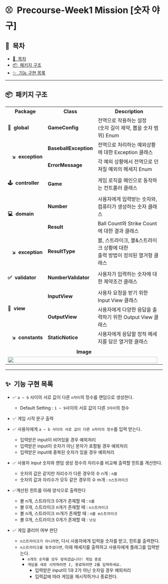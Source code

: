 # ⚾&nbsp;&nbsp;Precourse-Week1 Mission **[숫자 야구]**

## 💌&nbsp;&nbsp;목차

- [💌&nbsp;&nbsp;목차](#목차)
- [📦&nbsp;&nbsp;패키지 구조](#패키지-구조)
- [✨&nbsp;&nbsp;기능 구현 목록](#기능-구현-목록)

---

## 📦&nbsp;&nbsp;패키지 구조

<div align="center">
<table>
    <tr>
        <th align="center">Package</th>
        <th align="center">Class</th>
        <th align="center">Description</th>
    </tr>
    <tr>
        <td><b>📃&nbsp;&nbsp;global</b></td>
        <td><b>GameConfig</b></td>
        <td>전역으로 작용하는 설정<br/>(숫자 길이 제약, 뽑을 숫자 범위) Enum</td>
    </tr>
    <tr>
        <td rowspan="2"><b>&nbsp;&nbsp;&nbsp;↘️&nbsp;&nbsp;exception</b></td>
        <td><b>BaseballException</b></td>
        <td>전역으로 처리하는 예외상황에 대한 Exception 클래스<br/></td>
    </tr>
    <tr>
        <td><b>ErrorMessage</b></td>
        <td>각 예외 상황에서 전역으로 던져질 예외의 메세지 Enum</td>
    </tr>
    <tr><td colspan="3"></td></tr>
    <tr>
        <td><b>🕹&nbsp;&nbsp;controller</b></td>
        <td><b>Game</b></td>
        <td>게임 로직을 메인으로 동작하는 컨트롤러 클래스</td>
    </tr>
    <tr><td colspan="3"></td></tr>
    <tr>
        <td rowspan="2"><b>💻&nbsp;&nbsp;domain</b></td>
        <td><b>Number</b></td>
        <td>사용자에게 입력받는 숫자와, 컴퓨터가 생성하는 숫자 클래스
        </td>
    </tr>
    <tr>
        <td><b>Result</b></td>
        <td>Ball Count와 Strike Count에 대한 결과 클래스</td>
    </tr>
    <tr>
        <td rowspan="2"><b>&nbsp;&nbsp;&nbsp;↘️&nbsp;&nbsp;exception</b></td>
        <td><b>ResultType</b></td>
        <td>볼, 스트라이크, 볼&스트라이크 상황에 대한 <br/>출력 방법이 정의된 열거형 클래스</td>
    </tr>
    <tr><td colspan="3"></td></tr>
    <tr>
        <td><b>✅&nbsp;&nbsp;validator</b></td>
        <td><b>NumberValidator</b></td>
        <td>사용자가 입력하는 숫자에 대한 제약조건 클래스</td>
    </tr>
    <tr><td colspan="3"></td></tr>
    <tr>
        <td rowspan="2"><b>💬&nbsp;&nbsp;view</b></td>
        <td><b>InputView</b></td>
        <td>사용자 요청을 받기 위한 Input View 클래스</td>
    </tr>
    <tr>
        <td><b>OutputView</b></td>
        <td>사용자에게 다양한 응답을 출력하기 위한 Output View 클래스</td>
    </tr>
    <tr>
        <td><b>&nbsp;&nbsp;&nbsp;↘️&nbsp;&nbsp;constants</b></td>
        <td><b>StaticNotice</b></td>
        <td>사용자에게 응답할 정적 메세지를 담은 열거형 클래스</td>
    </tr>
    <tr><td colspan="3"></td></tr>
    <tr>
        <td colspan="3" align="center"><b>Image</b></td>
    </tr>
    <tr>
        <td colspan="3"><img src="https://github.com/woowacourse-precourse/java-baseball-6/assets/112257466/9cf30277-2b69-4781-a80e-dfa9325598d7" width="99%"></td>
    </tr>

</table>
</div>

---

## ✨&nbsp;&nbsp;기능 구현 목록

- ✅ `a ~ b` 사이의 서로 값이 다른 `n자리`의 정수를 랜덤으로 생성한다.
    - Default Setting : `1 ~ 9`사이의 서로 값이 다른 `3자리`의 정수
- ✅ 게임 시작 문구 출력
- ✅ 사용자에게 `a ~ b 사이의 서로 값이 다른 n자리의 정수`를 입력 받는다.
    - 입력받은 input이 비어있을 경우 예외처리
    - 입력받은 input이 숫자가 아닌 문자가 포함될 경우 예외처리
    - 입력받은 input에 중복된 숫자가 있을 경우 예외처리
- ✅ 사용자 input 숫자와 랜덤 생성 정수의 자리수를 비교해 출력할 힌트를 계산한다.
    - 숫자의 값은 같지만 자리수가 다른 경우의 수 n개 : `n볼`
    - 숫자의 값과 자리수가 모두 같은 경우의 수 m개 : `n스트라이크`
- ✅계산된 힌트를 아래 양식으로 출력한다
    - 볼 n개, 스트라이크 0개가 존재할 때 : `n볼`
    - 볼 0개, 스트라이크 n개가 존재할 때 : `n스트라이크`
    - 볼 n개, 스트라이크 m개가 존재할 때 : `n볼 m스트라이크`
    - 볼 0개, 스트라이크 0개가 존재할 때 : `낫싱`

- ✅ 게임 클리어 여부 판단
    - `n스트라이크가 아니라면`, 다시 사용자에게 입력을 숫자를 받고, 힌트를 출력한다.
    - `n스트라이크를 맞추었다면`, 아래 메세지를 출력하고 사용자에게 플래그를 입력받는다.
        - `n개의 숫자를 모두 맞히셨습니다! 게임 종료`
        - `게임을 새로 시작하려면 1, 종료하려면 2를 입력하세요.`
            - 입력받은 input이 1과 2가 아닌 숫자일 경우 예외처리
            - 입력값에 따라 게임을 재시작하거나 종료한다.

